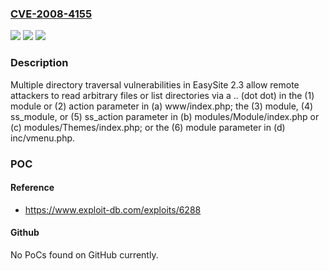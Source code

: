 ### [CVE-2008-4155](https://cve.mitre.org/cgi-bin/cvename.cgi?name=CVE-2008-4155)
![](https://img.shields.io/static/v1?label=Product&message=n%2Fa&color=blue)
![](https://img.shields.io/static/v1?label=Version&message=n%2Fa&color=blue)
![](https://img.shields.io/static/v1?label=Vulnerability&message=n%2Fa&color=brighgreen)

### Description

Multiple directory traversal vulnerabilities in EasySite 2.3 allow remote attackers to read arbitrary files or list directories via a .. (dot dot) in the (1) module or (2) action parameter in (a) www/index.php; the (3) module, (4) ss_module, or (5) ss_action parameter in (b) modules/Module/index.php or (c) modules/Themes/index.php; or the (6) module parameter in (d) inc/vmenu.php.

### POC

#### Reference
- https://www.exploit-db.com/exploits/6288

#### Github
No PoCs found on GitHub currently.

